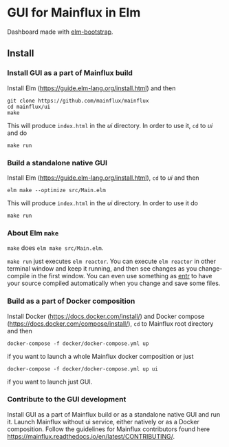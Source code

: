 # GUI for Mainflux in Elm
Dashboard made with [elm-bootstrap](http://elm-bootstrap.info/).

## Install

### Install GUI as a part of Mainflux build

Install Elm (https://guide.elm-lang.org/install.html) and then

```
git clone https://github.com/mainflux/mainflux
cd mainflux/ui
make
```

This will produce `index.html` in the _ui_ directory. In order to use it, `cd`
to _ui_ and do

`make run`

### Build a standalone native GUI

Install Elm (https://guide.elm-lang.org/install.html), `cd` to _ui_ and then

`elm make --optimize src/Main.elm`

This will produce `index.html` in the _ui_ directory. In order to use it do

`make run`

### About Elm `make`

`make` does `elm make src/Main.elm`.

`make run` just executes `elm reactor`. You can execute `elm reactor` in other
terminal window and keep it running, and then see changes as you change-compile
in the first window. You can even use something as
[entr](http://eradman.com/entrproject/) to have your source compiled
automatically when you change and save some files.

### Build as a part of Docker composition

Install Docker (https://docs.docker.com/install/) and Docker compose
(https://docs.docker.com/compose/install/), `cd` to Mainflux root directory and
then

`docker-compose -f docker/docker-compose.yml up`

if you want to launch a whole Mainflux docker composition or just

`docker-compose -f docker/docker-compose.yml up ui`

if you want to launch just GUI.

### Contribute to the GUI development

Install GUI as a part of Mainflux build or as a standalone native GUI and run
it. Launch Mainflux without ui service, either natively or as a Docker
composition. Follow the guidelines for Mainflux contributors found here
https://mainflux.readthedocs.io/en/latest/CONTRIBUTING/.
